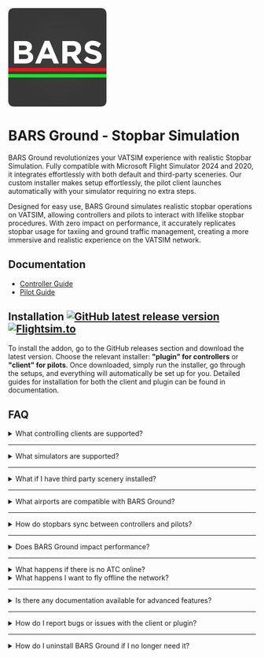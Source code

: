 <img src="https://raw.githubusercontent.com/AussieScorcher/BARS/dev/Assets/BARS.png" width="200" height="200">


# BARS Ground - Stopbar Simulation

BARS Ground revolutionizes your VATSIM experience with realistic Stopbar Simulation. Fully compatible with Microsoft Flight Simulator 2024 and 2020, it integrates effortlessly with both default and third-party sceneries. Our custom installer makes setup effortlessly, the pilot client launches automatically with your simulator requiring no extra steps.

Designed for easy use, BARS Ground simulates realistic stopbar operations on VATSIM, allowing controllers and pilots to interact with lifelike stopbar procedures. With zero impact on performance, it accurately replicates stopbar usage for taxiing and ground traffic management, creating a more immersive and realistic experience on the VATSIM network.

## Documentation

- [Controller Guide](Documentation/controller-guide.md)
- [Pilot Guide](Documentation/pilot-guide.md)


## Installation [![GitHub latest release version](https://img.shields.io/github/v/release/AussieScorcher/BARS.svg?style=flat)](https://github.com/AussieScorcher/BARS/releases/latest) [![Flightsim.to](https://img.shields.io/badge/Flightsim.to-View%20Plugin-blue?logo=flightsim)](https://flightsim.to/)

To install the addon, go to the GitHub releases section and download the latest version. Choose the relevant installer: **"plugin" for controllers** or **"client" for pilots**. Once downloaded, simply run the installer, go through the setups, and everything will automatically be set up for you. Detailed guides for installation for both the client and plugin can be found in  documentation.

## FAQ

<details>
<summary>What controlling clients are supported? </summary>
<br>
<ul> <li> BARS Ground is compatible with vatSys, specifically within VATPAC’s jurisdiction. </li> </ul>
<br>
</details>

---

<details>
<summary> What simulators are supported? </summary>
<br>
<ul> <li> BARS Ground supports Microsoft Flight Simulator 2024 and 2020. </li> </ul>
<br>
</details>

---

<details>
<summary> What if I have third party scenery installed? </summary>
<br>
<ul> <li> Within the BARS Ground client, navigate to the "Third-Party Scenery" tab. Select the airport ICAO and configure the stopbar placement to match your installed payware scenery under the dropdown. </li> </ul>
<br>
</details>

---

<details>
<summary> What airports are compatible with BARS Ground? </summary>
<br>
<ul> <li> BARS Ground currently supports; YBBN, YSSY, YSCB, YMML, and YPPH. </li> </ul>
<br>
</details>

---

<details>
<summary> How do stopbars sync between controllers and pilots? </summary>
<br>
<ul> <li> The BARS Ground plugin communicates with the client via a backend server. It updates stopbar lighting in your simulator through SimConnect and SimObjects, functioning similarly to how popular add-ons like GSX work. </li> </ul>
<br>
</details>

---

<details>
<summary> Does BARS Ground impact performance? </summary>
<br>
<ul> <li> BARS Ground has no impact on performance. The install size for both the plugin and client is minimal, and stopbar lights are only loaded when you are within a certain distance from the holding point, or when ATC is online. </li> </ul>
<br>
</details>

---

<details>
<summary> What happens if there is no ATC online? </summary>
<br>
<ul> <li> If no ATC is online, the BARS Ground client will not spawn any stopbars, further optimizing performance. </li> </ul>
<br>
</details>

<details>
<summary> What happens I want to fly offline the network? </summary>
<br>
<ul> <li> When flying offline, BARS Ground does not detect your connection status as offline. As a result, stopbars may still appear in your simulator when ATC is online. To remove this issue, simply close the BARS Ground client from your desktop taskbar try. This will remove the stopbars from your simulator, not affecting your offline experience. </li> </ul>
<br>
</details>

---

<details>
<summary> Is there any documentation available for advanced features? </summary>
<br>
<ul> <li> Comprehensive guides and documentation for both controllers and pilots are accessible via the GitHub repository, with direct links provided at the top of this README for ease of access. </li> </ul>
<br>
</details>

---

<details>
<summary> How do I report bugs or issues with the client or plugin? </summary>
<br>
<ul> <li> You can report issues through the GitHub repository or contact the maintainers via Discord. </li> </ul>
<br>
</details>

---

<details>
<summary> How do I uninstall BARS Ground if I no longer need it? </summary>
<br>
<ul> <li> Navigate to your computer’s “Add/Remove Programs” window, search for BARS, and uninstall the relevant components. </li> </ul>
<br>
</details>

<!----
## Gallery
![App Screenshot](Assets/)
-->


